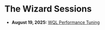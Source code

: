 # The Wizard Sessions

- **August 19, 2025:** [WQL Performance Tuning](./Sessions/20250819_WQL_Optimization)
